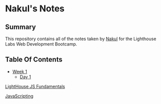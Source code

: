 # Nakul's Notes

## Summary 

This repository contains all of the notes taken by [Nakul](https://github.com/nakulsapkal) for the Lighthouse Labs Web Development Bootcamp.


## Table Of Contents

* [Week 1](/Week_1)
  * [Day 1](/Week_1/Day_1)

[LightHouse JS Fundamentals](https://github.com/nakulsapkal/lighthouse-js-fundamentals)

[JavaScripting](https://github.com/nakulsapkal/javascripting)